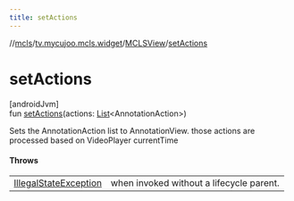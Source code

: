 ```yaml
---
title: setActions
---
```

//[mcls](../../../index.html)/[tv.mycujoo.mcls.widget](../index.html)/[MCLSView](index.html)/[setActions](set-actions.html)



# setActions



[androidJvm]\
fun [setActions](set-actions.html)(actions: [List](https://kotlinlang.org/api/latest/jvm/stdlib/kotlin.collections/-list/index.html)&lt;AnnotationAction&gt;)



Sets the AnnotationAction list to AnnotationView. those actions are processed based on VideoPlayer currentTime



#### Throws


| | |
|---|---|
| [IllegalStateException](https://kotlinlang.org/api/latest/jvm/stdlib/kotlin/-illegal-state-exception/index.html) | when invoked without a lifecycle parent. |




